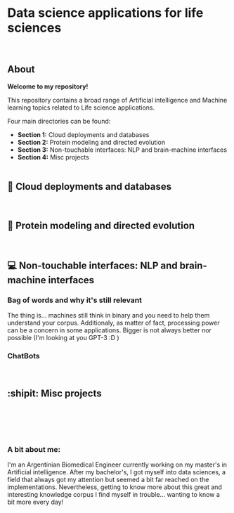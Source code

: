 # Data science applications for life sciences



<br>

## **About**

**Welcome to my repository!**

This repository contains a broad range of Artificial intelligence and Machine learning topics  related to Life science applications. 

Four main directories can be found:

- **Section 1:** Cloud deployments and databases
- **Section 2:** Protein modeling and directed evolution
- **Section 3:** Non-touchable interfaces: NLP and brain-machine interfaces
- **Section 4:** Misc projects
<br><br>

## :milky_way: Cloud deployments and databases


<br>

## :seedling: Protein modeling and directed evolution


<br>

## :computer: Non-touchable interfaces: NLP and brain-machine interfaces

### **Bag of words and why it's still relevant**
The thing is... machines still think in binary and you need to help them understand your corpus. Additionaly, as matter of fact, processing power can be a concern in some applications. Bigger is not always better nor possible (I'm looking at you GPT-3 :D )

### ChatBots 


<br>

## :shipit: Misc projects

<br>




<br><br>
### **A bit about me:** 
I'm an Argentinian Biomedical Engineer currently working on my master's in Artificial intelligence. After my bachelor's, I got myself into data sciences, a field that always got my attention but seemed a bit far reached on the implementations. Nevertheless, getting to know more about this great and interesting knowledge corpus I find myself in trouble...  wanting to know a bit more every day!